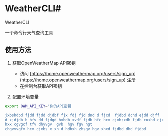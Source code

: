  # WeatherCLI# 
WeatherCLI

一个命令行天气查询工具

## 使用方法

1. 获取OpenWeatherMap API密钥
   - 访问 [https://home.openweathermap.org/users/sign_up](https://home.openweathermap.org/users/sign_up) 注册
   - 在控制台获取API密钥

2. 配置环境变量
```bash
export OWM_API_KEY="你的API密钥

jxbshdbd fjdd fjdd djdbf fjx fdj fjd dnd d fjcd  fjdbd dchd ejdd djff  fdjsbc dhdd fjxxjd cjds xjs s chdbs fjd xjxbdd cjddbd 
d xjdjdb h hfv dd fjdgd hxhdb xvdf fjdb hfc hcx cjxhzxdh fjdb cuxhd cjxbxhxhx xbxjxbx f.fjf sjbsdggjd r fjd fgjx s vgxnxjxshs djd dh fjdh xjxhd ccf bdbdhvg uhhv h jg  gcdr hffvf gy hhf avffcfghgf vffcg ggb fgvgg hsdvvd vs ggvvf hgvvy vvgf f xhx djd dhdbs fhdhd xbbx xhx xdjd hdbbx ydbd hhd xjzbd xhz x gcvgd hdxvhf hdcby
hxx cgvgcf tfv dhyvgv  gvb  hgv fgv hgt
chgvvvgfv hcv cjxbs x xh d hdbxh zhsgv hgv xhxd fjdbd dhd fjdbd 